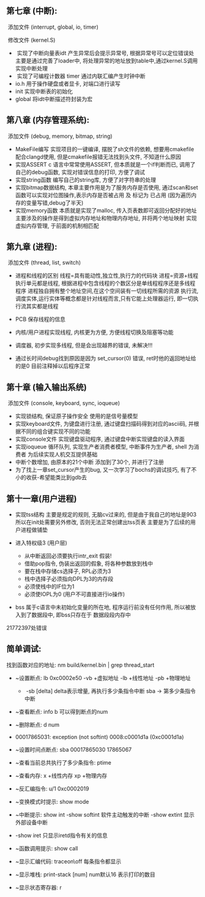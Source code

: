 ## 第七章 (中断):

​    添加文件    (interrupt, global, io, timer)

​    修改文件    (kernel.S)

- ​     实现了中断向量表idt 产生异常后会提示异常号, 根据异常号可以定位错误处 主要是通过完善了loader中, 将处理异常的地址放到table中,通过kernel.S调用实现中断处理
- ​    实现了可编程计数器 timer 通过内联汇编产生时钟中断
-    io.h 用于操作硬盘或者显卡, 对端口进行读写
-    init 实现中断表的初始化
-    global   将idt中断描述符封装为宏 

## 第八章 (内存管理系统): 

​    添加文件    (debug, memory, bitmap, string)

- MakeFile编写 实现项目的一键编译, 摆脱了sh文件的依赖, 想要用cmakefile配合clangd使用, 但是cmakefile报错无法找到头文件, 不知道什么原因
- 实现ASSERT c 语言中常常使用ASSERT, 但本质就是一个if判断而已, 调用了自己的debug函数, 实现对错误信息的打印, 方便了调试
- 实现string函数 编写自己的string库, 方便了对字符串的处理 
- 实现bitmap数据结构, 本章主要作用是为了服务内存是否使用, 通过scan和set函数可以实现对位图操作,表示内存是否被占用 及 标记为 已占用 (因为遍历内存的变量写错,debug了半天)
- 实现memory函数   本质就是实现了malloc, 传入页表数即可返回分配好的地址 主要涉及的操作是得到虚拟内存地址和物理内存地址, 并将两个地址映射 实现虚拟内存管理, 于前面的机制相匹配


## 第九章 (进程):

​    添加文件    (thread, list, switch)

- 进程和线程的区别 线程=具有能动性,独立性,执行力的代码块  进程=资源+线程   执行单元都是线程, 根据进程中包含线程的个数区分是单线程程序还是多线程程序    进程独自拥有整个地址空间,在这个空间装有一切线程所需的资源   执行流,调度实体,运行实体等概念都是针对线程而言,只有它能上处理器运行, 即一切执行流其实都是线程

-   PCB 保存线程的信息

- 内核/用户进程实现线程, 内核更为方便, 方便线程切换及阻塞等功能

- 调度器, 初步实现多线程, 但是会出现越界的错误, 未解决!!!

- 通过长时间debug找到原因是因为 set_cursor(0) 错误, ret时他的返回地址给的是0 目前注释掉以后程序正常

## 第十章 (输入输出系统)

​    添加文件    (console, keyboard, sync, ioqueue)

- 实现锁结构, 保证原子操作安全 使用的是信号量模型
- 实现keyboard文件, 为键盘进行注册, 通过键盘扫描码得到对应的ascii码, 并根据不同的组合键实现不同的功能
-  实现console文件 实现键盘驱动程序, 通过键盘中断实现键盘的读入界面
- 实现ioqueue 循环队列, 实现生产者消费者模型, 中断事件为生产者, shell 为消费者 为后续实现人机交互提供基础
- 中断个数增加, 由原本的21个中断 添加到了30个, 并进行了注册
- 为了找上一章set_cursor产生的bug, 又一次学习了bochs的调试技巧, 有了不小的收获-希望能类比到gdb去





## 第十一章(用户进程)



- 实现tss结构 主要是规定的规则, 无脑cv过来的, 但是由于我自己的地址是903 所以在init处需要另外修改, 否则无法正常创建出tss页表 主要是为了后续的用户进程做铺垫

- 进入特权级3 (用户层)
  - 从中断返回必须要执行intr_exit 假装!
  - 借助pop指令, 伪装出返回的假象, 将各种参数放到栈中
  - 要在栈中存储cs选择子, RPL必须为3
  - 栈中选择子必须指向DPL为3的内存段
  - 必须使栈中的IF位为1
  - 必须使IOPL为0 (用户不可直接进行io操作)
- bss 属于c语言中未初始化变量的所在地, 程序运行前没有任何作用, 所以被放入到了数据段中, 即bss只存在于 数据段段内存中


21772397处错误




## 简单调试:

找到函数对应的地址: nm build/kernel.bin | grep thread_start

- ~设置断点:   lb 0xc0002e50  -vb +虚拟地址    -lb +线性地址  -pb +物理地址
  - ​            -sb [delta] delta表示增量, 再执行多少条指令中断  sba -> 第多少条指令中断
- ~查看断点:   info b      可以得到断点的num  
- ~删除断点:   d num 
- 00017865031: exception (not softint) 0008:c0001d1a (0xc0001d1a)

- ~设置时间点断点:  sba 00017865030       17865067
- ~查看当前总共执行了多少条指令:  ptime
- ~查看内存: x +线性内存  xp +物理内存
- ~反汇编指令: u/1 0xc0002019 
- ~变换模式时提示: show mode
- ~中断提示:  show int    -show softint 软件主动触发的中断    -show extint 显示外部设备中断   
-  -show iret 只显示iretd指令有关的信息
- ~函数调用提示:  show call
- ~显示汇编代码:   traceon\off 每条指令都显示
- ~显示堆栈:  print-stack [num]   num默认16 表示打印的数目
- ~显示状态寄存器:    r